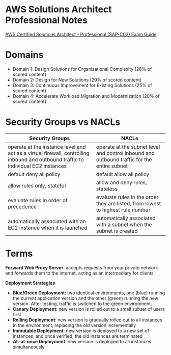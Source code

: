 # AWS Solutions Architect Professional Notes

[AWS Certified Solutions Architect - Professional (SAP-C02) Exam Guide](https://d1.awsstatic.com/training-and-certification/docs-sa-pro/AWS-Certified-Solutions-Architect-Professional_Exam-Guide.pdf)

# Domains
- Domain 1: Design Solutions for Organizational Complexity (26% of
scored content)
- Domain 2: Design for New Solutions (29% of scored content)
- Domain 3: Continuous Improvement for Existing Solutions (25% of
scored content)
- Domain 4: Accelerate Workload Migration and Modernization (20% of
scored content)

# Security Groups vs NACLs

| Security Groups                                                                                                                   | NACLs                                                                                      |
| --------------------------------------------------------------------------------------------------------------------------------- | ------------------------------------------------------------------------------------------ |
| operate at the instance level and act as a virtual firewall, controlling inbound and outbound traffic to individual EC2 instances | operate at the subnet level and control inbound and outbound traffic for the entire subnet |
| default deny all policy                                                                                                           | default allow all policy                                                                   |
| allow rules only, stateful                                                                                                        | allow and deny rules, stateless                                                            |
| evaluate rules in order of precedence                                                                                             | evaluate rules in the order they are listed, from lowest to highest rule number            |
| automatically associated with an EC2 instance when it is launched                                                                 | automatically associated with a subnet when the subnet is created                          |

# Terms
**Forward Web Proxy Server**: accepts requests from your private network and forwards them to the internet, acting as an intermediary for clients

**Deployment Strategies**
- **Blue/Green Deployment**: two identical environments, one (blue) running the current application version and the other (green) running the new version. After testing, traffic is switched to the green environment.
- **Canary Deployment**: new version is rolled out to a small subset of users first
- **Rolling Deployment**: new version is gradually rolled out to all instances in the environment, replacing the old version incrementally
- **Immutable Deployment**: new version is deployed to a new set of instances, and once verified, the old instances are terminated
- **All-at-once Deployment**: new version is deployed to all instances simultaneously